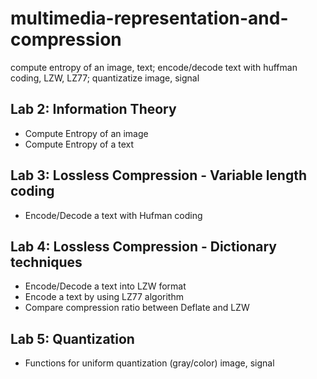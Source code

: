 # multimedia-representation-and-compression
compute entropy of an image, text; encode/decode text with huffman coding, LZW, LZ77; quantizatize image, signal
## Lab 2: Information Theory
- Compute Entropy of an image
- Compute Entropy of a text

## Lab 3: Lossless Compression - Variable length coding
- Encode/Decode a text with Hufman coding

## Lab 4: Lossless Compression - Dictionary techniques
- Encode/Decode a text into LZW format
- Encode a text by using LZ77 algorithm
- Compare compression ratio between Deflate and LZW

## Lab 5: Quantization
- Functions for uniform quantization (gray/color) image, signal
